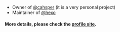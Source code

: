 * Owner of [@cahsper](https://github.com/cahsper)  (it is a very personal project)
* Maintainer of [@hexo](https://github.com/hexojs)

#### More details, please check the [profile site](https://about.yoshinorin.net/).
